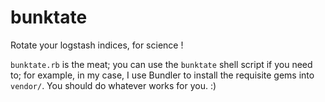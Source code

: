 bunktate
========

Rotate your logstash indices, for science !

`bunktate.rb` is the meat; you can use the `bunktate` shell script if you need
to; for example, in my case, I use Bundler to install the requisite gems into
`vendor/`. You should do whatever works for you. :)
